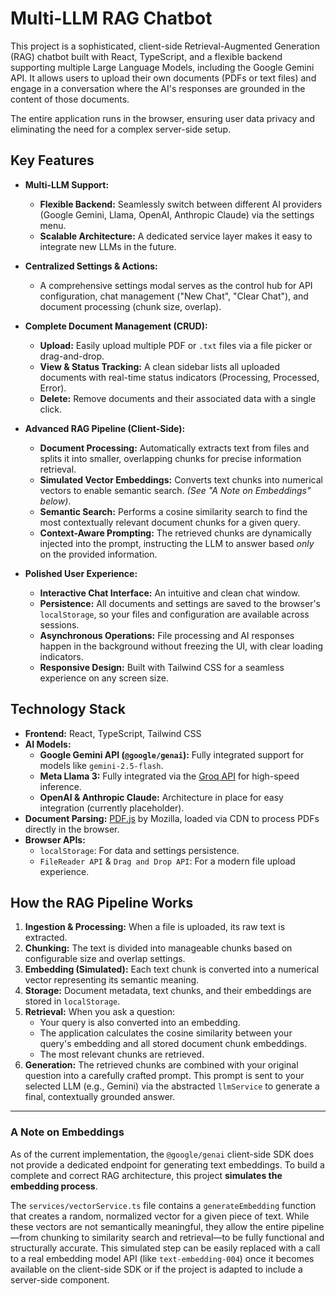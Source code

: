 # Multi-LLM RAG Chatbot

This project is a sophisticated, client-side Retrieval-Augmented Generation (RAG) chatbot built with React, TypeScript, and a flexible backend supporting multiple Large Language Models, including the Google Gemini API. It allows users to upload their own documents (PDFs or text files) and engage in a conversation where the AI's responses are grounded in the content of those documents.

The entire application runs in the browser, ensuring user data privacy and eliminating the need for a complex server-side setup.

## Key Features

- **Multi-LLM Support:**
  - **Flexible Backend:** Seamlessly switch between different AI providers (Google Gemini, Llama, OpenAI, Anthropic Claude) via the settings menu.
  - **Scalable Architecture:** A dedicated service layer makes it easy to integrate new LLMs in the future.

- **Centralized Settings & Actions:**
  - A comprehensive settings modal serves as the control hub for API configuration, chat management ("New Chat", "Clear Chat"), and document processing (chunk size, overlap).

- **Complete Document Management (CRUD):**
  - **Upload:** Easily upload multiple PDF or `.txt` files via a file picker or drag-and-drop.
  - **View & Status Tracking:** A clean sidebar lists all uploaded documents with real-time status indicators (Processing, Processed, Error).
  - **Delete:** Remove documents and their associated data with a single click.

- **Advanced RAG Pipeline (Client-Side):**
  - **Document Processing:** Automatically extracts text from files and splits it into smaller, overlapping chunks for precise information retrieval.
  - **Simulated Vector Embeddings:** Converts text chunks into numerical vectors to enable semantic search. *(See "A Note on Embeddings" below)*.
  - **Semantic Search:** Performs a cosine similarity search to find the most contextually relevant document chunks for a given query.
  - **Context-Aware Prompting:** The retrieved chunks are dynamically injected into the prompt, instructing the LLM to answer based *only* on the provided information.

- **Polished User Experience:**
  - **Interactive Chat Interface:** An intuitive and clean chat window.
  - **Persistence:** All documents and settings are saved to the browser's `localStorage`, so your files and configuration are available across sessions.
  - **Asynchronous Operations:** File processing and AI responses happen in the background without freezing the UI, with clear loading indicators.
  - **Responsive Design:** Built with Tailwind CSS for a seamless experience on any screen size.

## Technology Stack

- **Frontend:** React, TypeScript, Tailwind CSS
- **AI Models:**
  - **Google Gemini API (`@google/genai`):** Fully integrated support for models like `gemini-2.5-flash`.
  - **Meta Llama 3:** Fully integrated via the [Groq API](https://groq.com/) for high-speed inference.
  - **OpenAI & Anthropic Claude:** Architecture in place for easy integration (currently placeholder).
- **Document Parsing:** [PDF.js](https://mozilla.github.io/pdf.js/) by Mozilla, loaded via CDN to process PDFs directly in the browser.
- **Browser APIs:**
  - `localStorage`: For data and settings persistence.
  - `FileReader API` & `Drag and Drop API`: For a modern file upload experience.

## How the RAG Pipeline Works

1.  **Ingestion & Processing:** When a file is uploaded, its raw text is extracted.
2.  **Chunking:** The text is divided into manageable chunks based on configurable size and overlap settings.
3.  **Embedding (Simulated):** Each text chunk is converted into a numerical vector representing its semantic meaning.
4.  **Storage:** Document metadata, text chunks, and their embeddings are stored in `localStorage`.
5.  **Retrieval:** When you ask a question:
    - Your query is also converted into an embedding.
    - The application calculates the cosine similarity between your query's embedding and all stored document chunk embeddings.
    - The most relevant chunks are retrieved.
6.  **Generation:** The retrieved chunks are combined with your original question into a carefully crafted prompt. This prompt is sent to your selected LLM (e.g., Gemini) via the abstracted `llmService` to generate a final, contextually grounded answer.

---

### A Note on Embeddings

As of the current implementation, the `@google/genai` client-side SDK does not provide a dedicated endpoint for generating text embeddings. To build a complete and correct RAG architecture, this project **simulates the embedding process**.

The `services/vectorService.ts` file contains a `generateEmbedding` function that creates a random, normalized vector for a given piece of text. While these vectors are not semantically meaningful, they allow the entire pipeline—from chunking to similarity search and retrieval—to be fully functional and structurally accurate. This simulated step can be easily replaced with a call to a real embedding model API (like `text-embedding-004`) once it becomes available on the client-side SDK or if the project is adapted to include a server-side component.